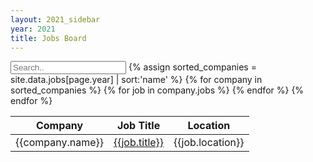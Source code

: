 ```yaml
---
layout: 2021_sidebar
year: 2021
title: Jobs Board
---
```


<!-- NOT GOOD Need to check versions - temp solution-->
<script src="https://ajax.googleapis.com/ajax/libs/jquery/3.5.1/jquery.min.js"></script>
<script src="https://maxcdn.bootstrapcdn.com/bootstrap/3.4.1/js/bootstrap.min.js"></script>
 
<input class="form-control" id="myInput" type="text" placeholder="Search..">

<table class="table table-striped" id="myInput">
    <thead>
	<tr class="bg-dark text-light">
    	<th onclick="sortTable(0)">Company</th>
    	<th onclick="sortTable(1)">Job Title</th>
    	<th onclick="sortTable(2)">Location</th>
  	</tr>
    </thead>
    <tbody id="myTable">
  	{% assign sorted_companies = site.data.jobs[page.year] | sort:'name' %}
	{% for company in  sorted_companies %}
		{% for job in  company.jobs %}
	  	<tr>
	    	<td>{{company.name}}</td>
	   		<td><a href="{%if job.local%}{{site.url}}/{%endif%}{{job.url}}" target="_blank">{{job.title}}</a></td>
	    	<td>{{job.location}}</td>
	    </tr>
		{% endfor %}
	{% endfor %}
	</tbody>
	
</table>


<script>
$(document).ready(function(){
  $("#myInput").on("keyup", function() {
    var value = $(this).val().toLowerCase();
    $("#myTable tr").filter(function() {
      $(this).toggle($(this).text().toLowerCase().indexOf(value) > -1)
    });
  });
});
</script>

